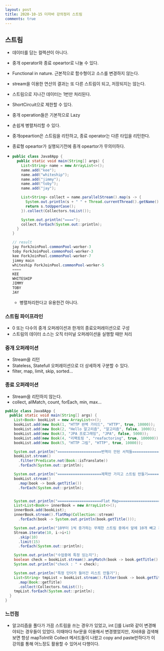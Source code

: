 ```yaml
---
layout: post
title: 2020-10-15 더자바 강의정리 스트림
comments: true
---
```


## 스트림

- 데이터를 담는 컬렉션이 아니다.

- 중개 operator와 종료 opeartor로 나눌 수 있다.

- Functional in nature. 근본적으로 함수형이고 소스를 변경하지 않는다.

- stream을 이용한 연산의 결과는 또 다른 스트림이 되고, 저장되지는 않는다.

- 스트림으로 지나간 데이터는 1번만 처리된다.

- ShortCircuit으로 제한할 수 있다.

- 중개 operation들은 기본적으로 Lazy

- 손쉽게 병렬처리할 수 있다.

- 중개opeartion은 스트림을 리턴하고, 종료 operator는 다른 타입을 리턴한다.

- 종료형 opeartor가 실행되기전에 중개 opeartor가 무의미하다.

- ```java
  public class Java8App {
    public static void main(String[] args) {
      List<String> name = new ArrayList<>();
      name.add("kee");
      name.add("whiteship");
      name.add("jimmy");
      name.add("toby");
      name.add("jay");

      List<String> collect = name.parallelStream().map(s -> {
        System.out.println(s + " " + Thread.currentThread().getName());
        return s.toUpperCase();
      }).collect(Collectors.toList());

      System.out.println("====");
      collect.forEach(System.out::println);
    }
  }

  // result
  jay ForkJoinPool.commonPool-worker-3
  toby ForkJoinPool.commonPool-worker-3
  kee ForkJoinPool.commonPool-worker-7
  jimmy main
  whiteship ForkJoinPool.commonPool-worker-5
  ====
  KEE
  WHITESHIP
  JIMMY
  TOBY
  JAY
  ```

  - 병렬처리한다고 유용한건 아니다.

### 스트림 파이프라인

- 0 또는 다수의 중개 오퍼레이션과 한개의 종료오퍼레이션으로 구성
- 스트림의 데이터 소스는 오직 터미널 오퍼레이션을 실행할 때만 처리

### 중개 오퍼레이션

- Stream을 리턴
- Stateless, Statefull 오퍼레이션으로 더 상세하게 구분할 수 있다.
- filter, map, limit, skip, sorted...

### 종료 오퍼레이션

- Stream을 리턴하지 않는다.
- collect, allMatch, count, forEach, min, max...

```java
public class Java8App {
  public static void main(String[] args) {
    List<Book> bookList = new ArrayList<>();
    bookList.add(new Book(1, "HTTP 완벽 가이드", "HTTP", true, 10000));
    bookList.add(new Book(2, "Hello 알고리즘", "알고리즘", false, 1000));
    bookList.add(new Book(3, "JPA 프로그래밍", "JPA", false, 5000));
    bookList.add(new Book(4, "리팩토링 ", "reafactoring", true, 100000));
    bookList.add(new Book(5, "HTTP 그림", "HTTP", true, 10000));

    System.out.println("====================번역이 안된 서적들====================");
    bookList.stream()
      .filter(Predicate.not(Book::isTranslate))
      .forEach(System.out::println);

    System.out.println("====================제목만 가지고 스트림 만들기====================");
    bookList.stream()
      .map(book -> book.getTitle())
      .forEach(System.out::println);


    System.out.println("====================Flat Map====================");
    List<List<Book>> innerBook = new ArrayList<>();
    innerBook.add(bookList);
    innerBook.stream().flatMap(Collection::stream)
      .forEach(book -> System.out.println(book.getTitle()));

    System.out.println("10부터 1씩 증가하는 무제한 스트림 중에서 앞에 10개 빼고 최대 10개까지만.");
    Stream.iterate(10, i->i+1)
      .skip(10)
      .limit(15)
      .forEach(System.out::println);

    System.out.println("수업중에 특정 있는지");
    boolean check = bookList.stream().anyMatch(book -> book.getTitle().contains(" "));
    System.out.println("check : " + check);

    System.out.println("특정 단어가 들어간 리스트 만들기");
    List<String> tmpList = bookList.stream().filter(book -> book.getTitle().contains("HTTP"))
      .map(Book::getTitle)
      .collect(Collectors.toList());
    tmpList.forEach(System.out::println);
  }
}
```


### 느낀점
- 알고리즘을 풀다가 가끔 스트림을 쓰는 경우가 있었고, int []를 List<Integer>와 같이 변경해야되는 경우들이 있었다. 이때마다 for문을 이용해서 변경했었지만, 자바8을 검색해보면 항상 mapToInt와 Collect 메서드들이 나왔고 copy and paste만하다가 이 강의를 통해 어느정도 활용할 수 있어서 다행이다.
